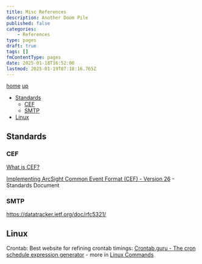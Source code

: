 ```yaml
---
title: Misc References
description: Another Doom Pile
published: false
categories:
    - References
type: pages
draft: true
tags: []
fmContentType: pages
date: 2025-01-18T16:52:00
lastmod: 2025-01-19T07:18:16.765Z
---
```


[home](/) [up](./)

* [Standards](#standards)
  * [CEF](#cef)
  * [SMTP](#smtp)
* [Linux](#linux)

## Standards

### CEF

[What is CEF?](https://www.microfocus.com/documentation/arcsight/arcsight-smartconnectors-8.3/cef-implementation-standard/Content/CEF/Chapter%201%20What%20is%20CEF.htm)

[Implementing ArcSight Common Event Format
(CEF) - Version 26](https://www.microfocus.com/documentation/arcsight/arcsight-smartconnectors-8.4/pdfdoc/cef-implementation-standard/cef-implementation-standard.pdf) - Standards Document

### SMTP

<https://datatracker.ietf.org/doc/rfc5321/>

## Linux

Crontab: Best website for refining crontab timings: [Crontab.guru - The cron schedule expression generator](https://crontab.guru/) - more in [Linux Commands](linux-commands.md)
